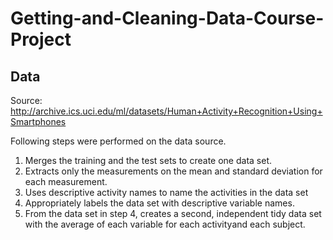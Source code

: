 # Getting-and-Cleaning-Data-Course-Project

## Data
Source: http://archive.ics.uci.edu/ml/datasets/Human+Activity+Recognition+Using+Smartphones

Following steps were performed on the data source.

1. Merges the training and the test sets to create one data set.
2. Extracts only the measurements on the mean and standard deviation for each measurement.
3. Uses descriptive activity names to name the activities in the data set
4. Appropriately labels the data set with descriptive variable names.
5. From the data set in step 4, creates a second, independent tidy data set with the average of each variable for each activityand each subject.

